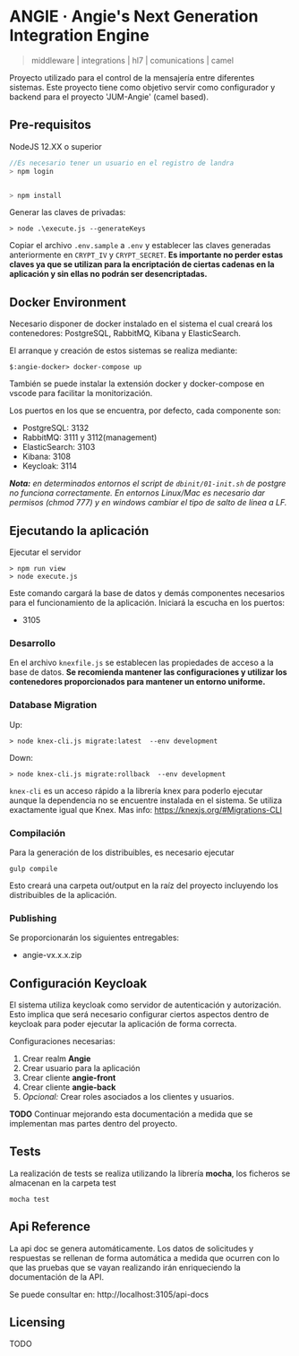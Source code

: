 

# ANGIE &middot; Angie's Next Generation Integration Engine
> middleware | integrations | hl7 | comunications | camel

Proyecto utilizado para el control de la mensajería entre diferentes sistemas. Este proyecto tiene como objetivo servir como configurador y backend para el proyecto 'JUM-Angie' (camel based).


## Pre-requisitos

NodeJS 12.XX o superior

``` javascript
//Es necesario tener un usuario en el registro de landra
> npm login


> npm install
```

Generar las claves de privadas:

```
> node .\execute.js --generateKeys
```

Copiar el archivo `.env.sample` a `.env` y establecer las claves generadas anteriormente en `CRYPT_IV` y `CRYPT_SECRET`. **Es importante no perder estas claves ya que se utilizan para la encriptación de ciertas cadenas en la aplicación y sin ellas no podrán ser desencriptadas.**


## Docker Environment

Necesario disponer de docker instalado en el sistema el cual creará los contenedores: PostgreSQL, RabbitMQ, Kibana y ElasticSearch.

El arranque y creación de estos sistemas se realiza mediante:

```
$:angie-docker> docker-compose up
```

También se puede instalar la extensión docker y docker-compose en vscode para facilitar la monitorización.

Los puertos en los que se encuentra, por defecto, cada componente son:

- PostgreSQL: 3132
- RabbitMQ: 3111 y 3112(management)
- ElasticSearch: 3103
- Kibana: 3108
- Keycloak: 3114


*__Nota:__ en determinados entornos el script de `dbinit/01-init.sh` de postgre no funciona correctamente. En entornos Linux/Mac es necesario dar permisos (chmod 777) y en windows cambiar el tipo de salto de línea a LF.*
## Ejecutando la aplicación

Ejecutar el servidor

```shell
> npm run view
> node execute.js
```

Este comando cargará la base de datos y demás componentes necesarios para el funcionamiento de la aplicación. Iniciará la escucha en los puertos:
- 3105



### Desarrollo


En el archivo `knexfile.js` se establecen las propiedades de acceso a la base de datos. __Se recomienda mantener las configuraciones y utilizar los contenedores proporcionados para mantener un entorno uniforme.__

### Database Migration

Up:

```
> node knex-cli.js migrate:latest  --env development  
```

Down:

```
> node knex-cli.js migrate:rollback  --env development  
```

`knex-cli` es un acceso rápido a la librería knex para poderlo ejecutar aunque la dependencia no se encuentre instalada en el sistema. Se utiliza exactamente igual que Knex. Mas info: https://knexjs.org/#Migrations-CLI

### Compilación

Para la generación de los distribuibles, es necesario ejecutar

```shell
gulp compile
```

Esto creará una carpeta out/output en la raíz del proyecto incluyendo los distribuibles de la aplicación.

### Publishing

Se proporcionarán los siguientes entregables:
- angie-vx.x.x.zip


## Configuración Keycloak

El sistema utiliza keycloak como servidor de autenticación y autorización. Esto implica que será necesario configurar ciertos aspectos dentro de keycloak para poder ejecutar la aplicación de forma correcta.

Configuraciones necesarias:

1. Crear realm **Angie**
2. Crear usuario para la aplicación
3. Crear cliente **angie-front**
4. Crear cliente **angie-back**
5. *Opcional:* Crear roles asociados a los clientes y usuarios.


**TODO**  Continuar mejorando esta documentación a medida que se implementan mas partes dentro del proyecto.

## Tests

La realización de tests se realiza utilizando la librería __mocha__, los ficheros se almacenan en la carpeta test

```shell
mocha test
```


## Api Reference

La api doc se genera automáticamente. Los datos de solicitudes y respuestas se rellenan de forma automática a medida que ocurren con lo que las pruebas que se vayan realizando irán enriqueciendo la documentación de la API.

Se puede consultar en: http://localhost:3105/api-docs

## Licensing

TODO


